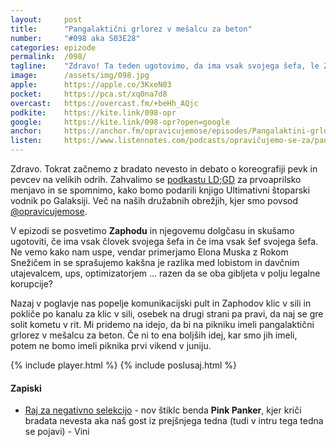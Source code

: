 ```yaml
---
layout: 	post
title:  	"Pangalaktični grlorez v mešalcu za beton"
number: 	"#098 aka S03E28"
categories:	epizode
permalink:	/098/
tagline: 	"Zdravo! Ta teden ugotovimo, da ima vsak svojega šefa, le Zaphod ne. Pangalaktični grlorez bi imeli v mešalcu za beton. Noro."
image:		/assets/img/098.jpg
apple:		https://apple.co/3KxeN03
pocket:		https://pca.st/xq0na7d8
overcast:	https://overcast.fm/+beHh_AQjc
podkite:	https://kite.link/098-opr
google:		https://kite.link/098-opr?open=google
anchor:		https://anchor.fm/opravicujemose/episodes/Pangalaktini-grlorez-v-mealcu-za-beton-e1h0jsb/a-a7o0436
listen:		https://www.listennotes.com/podcasts/opravičujemo-se-za/pangalaktični-grlorez-v-CDVHfY_-rQW/embed/
---
```


Zdravo. Tokrat začnemo z bradato nevesto in debato o koreografiji pevk in pevcev na velikih odrih. Zahvalimo se [podkastu LD;GD](https://metinalista.si/category/ldgd/) za prvoaprilsko menjavo in se spomnimo, kako bomo podarili knjigo Ultimativni štoparski vodnik po Galaksiji. Več na naših družabnih obrežjih, kjer smo povsod [@opravicujemose](https://linktr.ee/opravicujemose). 

V epizodi se posvetimo **Zaphodu** in njegovemu dolgčasu in skušamo ugotoviti, če ima vsak človek svojega šefa in če ima vsak šef svojega šefa. Ne vemo kako nam uspe, vendar primerjamo Elona Muska z Rokom Snežičem in se sprašujemo kakšna je razlika med lobistom in davčnim utajevalcem, ups, optimizatorjem ... razen da se oba gibljeta v polju legalne korupcije? 

Nazaj v poglavje nas popelje komunikacijski pult in Zaphodov klic v sili in pokliče po kanalu za klic v sili, osebek na drugi strani pa pravi, da naj se gre solit kometu v rit. Mi pridemo na idejo, da bi na pikniku imeli pangalaktični grlorez v mešalcu za beton. Če ni to ena boljših idej, kar smo jih imeli, potem ne bomo imeli piknika prvi vikend v juniju. 

{% include player.html %}
{% include poslusaj.html %}

<!--break-->

#### Zapiski

- [Raj za negativno selekcijo](https://www.youtube.com/watch?v=jvCjwYS-x10) - nov štiklc benda **Pink Panker**, kjer kriči bradata nevesta aka naš gost iz prejšnjega tedna (tudi v intru tega tedna se pojavi) - Vini